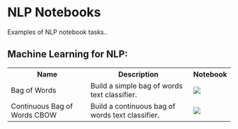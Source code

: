 #  NLP Notebooks

Examples of NLP notebook tasks..

## Machine Learning for NLP:

<table class="tg">
  <tr>
    <th class="tg-yw4l"><b>Name</b></th>
    <th class="tg-yw4l"><b>Description</b></th>
    <th class="tg-yw4l"><b>Notebook</b></th>
  </tr>
  
  <tr>
    <td class="tg-yw4l">Bag of Words</td>
    <td class="tg-yw4l">Build a simple bag of words text classifier.</td>
    <td class="tg-yw4l"><a href="https://colab.research.google.com/drive/14OQs9z0IPKMCIt4Fi8vSU1tgIAyVz7yc?usp=sharing">
  <img src="https://colab.research.google.com/assets/colab-badge.svg" width = '' >
</a></td>
  </tr>
  
  <tr>
    <td class="tg-yw4l">Continuous Bag of Words CBOW</td>
    <td class="tg-yw4l">Build a continuous bag of words text classifier.</td>
    <td class="tg-yw4l"><a href="https://colab.research.google.com/drive/1m2ebECAKs8VDfEolY81tfoaFaQ7WN5uJ?usp=sharing">
  <img src="https://colab.research.google.com/assets/colab-badge.svg" width = '' >
</a></td>
  </tr>
  
  </table>


